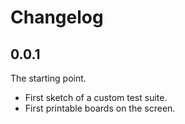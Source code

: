 # Changelog

## 0.0.1

The starting point.

- First sketch of a custom test suite.
- First printable boards on the screen.
